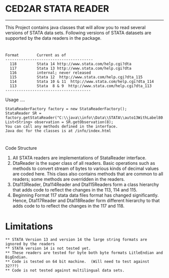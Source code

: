 # CED2AR STATA READER
----------------------------
This Project contains java classes that will allow you to read several versions of STATA data sets.
Following versions of STATA datasets are supported by the data readers in the package. 
#
    Format        Current as of
    ---------------------------------------
      118         Stata 14 http://www.stata.com/help.cgi?dta
      117         Stata 13 http://www.stata.com/help.cgi?dta
      116         internal; never released
      115         Stata 12  http://www.stata.com/help.cgi?dta_115
      114         Stata 10 & 11  http://www.stata.com/help.cgi?dta_114
      113         Stata  8 & 9  http://www.stata.com/help.cgi?dta_113
    --------------------------------------
    
Usage ....

	StataReaderFactory factory = new StataReaderFactory();
	StataReader SR = factory.getStataReader("C:\\java\\info\\Data\\STATA\\auto13WithLabel80.dta");
	List<String> observation = SR.getObservation(8);
	You can call any methods defined in the interface.
	Java doc for the classes is at /info/index.html 
#

Code Structure

1. All STATA readers are implementations of StataReader interface. 
2. DtaReader is the super class of all readers. Basic operations such as methods 
   to convert stream of bytes to various kinds of decimal values are coded here. This class also contains methods that are common 
   to all readers; some methods are overridden in the readers.  
3. Dta113Reader, Dta114Reader and Dta115Readers form a class hierarchy that  adds code to reflect the changes in the 113, 114 and 115.
5. Beginning Format 117 stata data files format has changed significantly. Hence, Dta117Reader and Dta118Reader form different hierarchy to that adds code to to reflect the changes in the 117 and 118.  
   
# Limitations

	** STATA Version 13 and version 14 the large string formats are ignored by the readers
	** STATA version 14 is not tested yet.
	** These readers are tested for byte both byte formats LitleEndian and BigEndian.
	** Code is tested on 64 bit machine.  (Will need to test against 32???) 
	** Code is not tested against multilingual data sets. 
